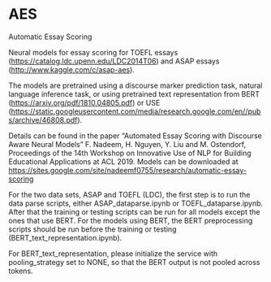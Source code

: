 # AES
Automatic Essay Scoring

Neural models for essay scoring for TOEFL essays (https://catalog.ldc.upenn.edu/LDC2014T06) and ASAP essays (http://www.kaggle.com/c/asap-aes).

The models are pretrained using a discourse marker prediction task, natural language inference task, or using pretrained text representation from BERT (https://arxiv.org/pdf/1810.04805.pdf) or USE (https://static.googleusercontent.com/media/research.google.com/en//pubs/archive/46808.pdf). 

Details can be found in the paper “Automated Essay Scoring with Discourse Aware Neural Models” F. Nadeem, H. Nguyen, Y. Liu and M. Ostendorf, Proceedings of the 14th Workshop on Innovative Use of NLP for Building Educational Applications at ACL 2019.
Models can be downloaded at https://sites.google.com/site/nadeemf0755/research/automatic-essay-scoring

For the two data sets, ASAP and TOEFL (LDC), the first step is to run the data parse scripts, either ASAP_dataparse.ipynb or TOEFL_dataparse.ipynb. After that the training or testing scripts can be run for all models except the ones that use BERT. For the models using BERT, the BERT preprocessing scripts should be run before the training or testing (BERT_text_representation.ipynb). 

For BERT_text_representation, please initialize the service with pooling_strategy set to NONE, so that the BERT output is not pooled across tokens. 
